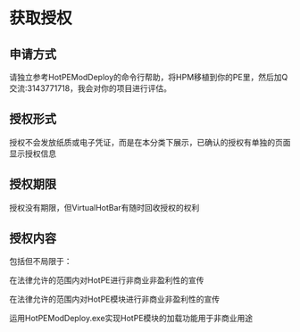 # 获取授权
## 申请方式
请独立参考HotPEModDeploy的命令行帮助，将HPM移植到你的PE里，然后加Q交流:3143771718，我会对你的项目进行评估。

## 授权形式
授权不会发放纸质或电子凭证，而是在本分类下展示，已确认的授权有单独的页面显示授权信息

## 授权期限
授权没有期限，但VirtualHotBar有随时回收授权的权利

## 授权内容
包括但不局限于：

在法律允许的范围内对HotPE进行非商业非盈利性的宣传

在法律允许的范围内对HotPE模块进行非商业非盈利性的宣传

运用HotPEModDeploy.exe实现HotPE模块的加载功能用于非商业用途
